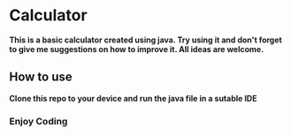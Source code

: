 # Calculator
**This is a basic calculator created using java. Try using it and don't forget to give me suggestions on how to improve it. All ideas are welcome.**
## How to use
**Clone this repo to your device and run the java file in a sutable IDE**
### Enjoy Coding
